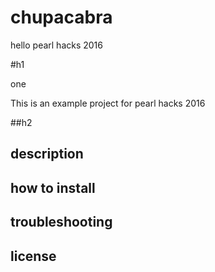 # chupacabra
hello pearl hacks 2016

#h1

one

This is an example project for pearl hacks 2016

##h2

## description
## how to install

## troubleshooting
## license
